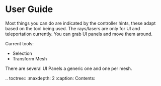 # User Guide

Most things you can do are indicated by the controller hints, these adapt based on the tool being used.
The rays/lasers are only for UI and teleportation currently.
You can grab UI panels and move them around.

Current tools:
- Selection
- Transform Mesh

There are several UI Panels a generic one and one per mesh.

.. toctree::
   :maxdepth: 2
   :caption: Contents:

